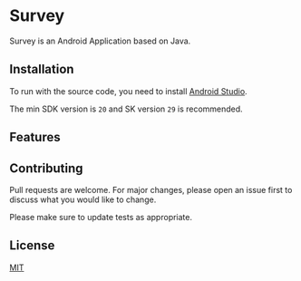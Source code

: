 # Survey

Survey is an Android Application based on Java.

## Installation

To run with the source code, you need to install [Android Studio](https://developer.android.com/studio).

The min SDK version is `20` and SK version `29` is recommended.

## Features



## Contributing
Pull requests are welcome. For major changes, please open an issue first to discuss what you would like to change.

Please make sure to update tests as appropriate.

## License
[MIT](https://choosealicense.com/licenses/mit/)